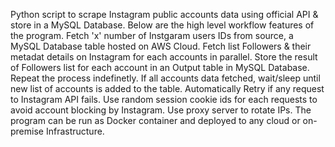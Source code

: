 Python script to scrape Instagram public accounts data using official API & store in a MySQL Database.
Below are the high level workflow features of the program.
Fetch 'x' number of Instgaram users IDs from source, a MySQL Database table hosted on AWS Cloud.
Fetch list Followers & their metadat details on Instagram for each accounts in parallel.
Store the result of Followers list for each account in an Output table in MySQL Database.
Repeat the process indefinetly.
If all accounts data fetched, wait/sleep until new list of accounts is added to the table.
Automatically Retry if any request to Instagram API fails.
Use random session cookie ids for each requests to avoid account blocking by Instagram.
Use proxy server to rotate IPs.
The program can be run as Docker container and deployed to any cloud or on-premise Infrastructure.
